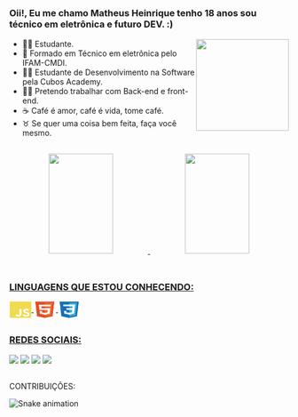 ##  
### Oii!, Eu me chamo Matheus Heinrique tenho 18 anos sou técnico em eletrônica e futuro DEV. :)

- 👨‍🎓  Estudante.  <img align="right" width="167" height="165" src="https://user-images.githubusercontent.com/74678483/155821617-e65f9a0c-01a1-4866-abf5-8e1795591e5b.gif">
- 👷  Formado em Técnico em eletrônica pelo IFAM-CMDI.
- 👨‍💻 Estudante de Desenvolvimento na Software pela Cubos Academy.
- 👨‍💻 Pretendo trabalhar com Back-end e front-end.
- ☕ Café é amor, café é vida, tome café.
- ♉ Se quer uma coisa bem feita, faça você mesmo.

##

<div align="center">
  <a href="https://github.com/K4binho">
  <img width="48%", img height="180em" src="https://github-readme-stats.vercel.app/api?username=K4binho&show_icons=true&theme=dracula&include_all_commits=true&count_private=true"/>
  <img width="48%", img height="180em" src="https://github-readme-stats.vercel.app/api/top-langs/?username=K4binho&layout=compact&langs_count=7&theme=dracula"/>  
</div>
<div style="display: inline_block"><br>
  
##  

  <div>
    
###        LINGUAGENS QUE ESTOU CONHECENDO:
    
  </div>
  <img align="center" alt="Js" height="30" width="40" src="https://raw.githubusercontent.com/devicons/devicon/master/icons/javascript/javascript-plain.svg">
  <img align="center" alt="HTML" height="30" width="40" src="https://raw.githubusercontent.com/devicons/devicon/master/icons/html5/html5-original.svg">
  <img align="center" alt="CSS" height="30" width="40" src="https://raw.githubusercontent.com/devicons/devicon/master/icons/css3/css3-original.svg">
</div>
  
##  
###        REDES SOCIAIS:
  <div>
      <a href="https://www.youtube.com/channel/UCr6xsD3VrYNbmq0KLLCXNLg" target="_blank"><img src="https://img.shields.io/badge/YouTube-FF0000?style=for-the-badge&logo=youtube&logoColor=white" target="_blank"></a>
  <a href="https://www.instagram.com/m_heinrique/" target="_blank"><img src="https://img.shields.io/badge/-Instagram-%23E4405F?style=for-the-badge&logo=instagram&logoColor=white" target="_blank"></a>
  <a href = "mailto:heinriquem158@gmail.com"><img src="https://img.shields.io/badge/-Gmail-%23333?style=for-the-badge&logo=gmail&logoColor=white" target="_blank"></a>
  <a href="https://www.linkedin.com/in/matheus-heinrique-888312182/" target="_blank"><img src="https://img.shields.io/badge/-LinkedIn-%230077B5?style=for-the-badge&logo=linkedin&logoColor=white" target="_blank"></a> 
  
##  
  <div>
      <div>
CONTRIBUIÇÕES:
        
  ![Snake animation](https://github.com/K4binho/K4binho/blob/output/github-contribution-grid-snake.svg)

